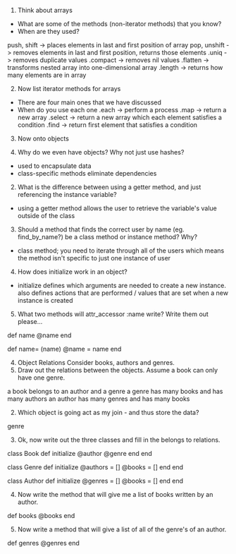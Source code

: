 1. Think about arrays
- What are some of the methods (non-iterator methods) that you know?
- When are they used?

push, shift -> places elements in last and first position of array
pop, unshift -> removes elements in last and first position, returns those elements
.uniq -> removes duplicate values
.compact -> removes nil values
.flatten -> transforms nested array into one-dimensional array
.length -> returns how many elements are in array

2. Now list iterator methods for arrays
- There are four main ones that we have discussed
- When do you use each one
.each -> perform a process
.map -> return a new array
.select -> return a new array which each element satisfies a condition
.find -> return first element that satisfies a condition

3. Now onto objects

  1. Why do we even have objects?  Why not just use hashes?
  - used to encapsulate data
  - class-specific methods eliminate dependencies

  2. What is the difference between using a getter method, and just referencing the instance variable?
  - using a getter method allows the user to retrieve the variable's value outside of the class

  3. Should a method that finds the correct user by name (eg. find_by_name?) be a class method or instance method?  Why?
  - class method; you need to iterate through all of the users which means the method isn't specific to just one instance of user

  4. How does initialize work in an object?
  - initialize defines which arguments are needed to create a new instance.  also defines actions that are performed / values that are set when a new instance is created

  5. What two methods will attr_accessor :name write?
  Write them out please...

  def name
    @name
  end

  def name= (name)
    @name = name
  end

4. Object Relations
  Consider books, authors and genres.
  1. Draw out the relations between the objects.  Assume a book can only have one genre.

  a book belongs to an author and a genre
  a genre has many books and has many authors
  an author has many genres and has many books

  2. Which object is going act as my join - and thus store the data?

  genre

  3. Ok, now write out the three classes and fill in the belongs to relations.

  class Book
    def initialize
      @author
      @genre
    end
  end

  class Genre
    def initialize
      @authors = []
      @books = []
    end
  end

  class Author
    def initialize
      @genres = []
      @books = []
    end
  end

  4. Now write the method that will give me a list of books written by an author.

  def books
    @books
  end

  5. Now write a method that will give a list of all of the genre's of an author.

  def genres
    @genres
  end